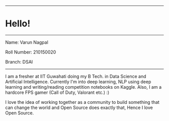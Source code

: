 -------------------------------------------------------------------------------------------------------------------------------------------------------------------------
# Hello!
-------------------------------------------------------------------------------------------------------------------------------------------------------------------------

Name: Varun Nagpal

Roll Number: 210150020

Branch: DSAI

-------------------------------------------------------------------------------------------------------------------------------------------------------------------------

I am a fresher at IIT Guwahati doing my B Tech. in Data Science and Artificial Intelligence. Currently I'm into deep learning, NLP using deep learning and writing/reading competition notebooks on Kaggle. Also, I am a hardcore FPS gamer (Call of Duty, Valorant etc.) :)

I love the idea of working together as a community to build something that can change the world and Open Source does exactly that, Hence I love Open Source.

